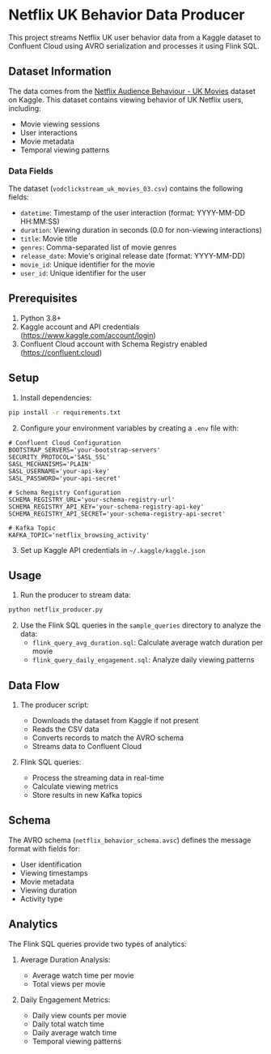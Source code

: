 # Netflix UK Behavior Data Producer

This project streams Netflix UK user behavior data from a Kaggle dataset to Confluent Cloud using AVRO serialization and processes it using Flink SQL.

## Dataset Information

The data comes from the [Netflix Audience Behaviour - UK Movies](https://www.kaggle.com/datasets/vodclickstream/netflix-audience-behaviour-uk-movies) dataset on Kaggle. This dataset contains viewing behavior of UK Netflix users, including:

- Movie viewing sessions
- User interactions
- Movie metadata
- Temporal viewing patterns

### Data Fields

The dataset (`vodclickstream_uk_movies_03.csv`) contains the following fields:

- `datetime`: Timestamp of the user interaction (format: YYYY-MM-DD HH:MM:SS)
- `duration`: Viewing duration in seconds (0.0 for non-viewing interactions)
- `title`: Movie title
- `genres`: Comma-separated list of movie genres
- `release_date`: Movie's original release date (format: YYYY-MM-DD)
- `movie_id`: Unique identifier for the movie
- `user_id`: Unique identifier for the user

## Prerequisites

1. Python 3.8+
2. Kaggle account and API credentials (https://www.kaggle.com/account/login)
3. Confluent Cloud account with Schema Registry enabled (https://confluent.cloud)

## Setup

1. Install dependencies:
```bash
pip install -r requirements.txt
```

2. Configure your environment variables by creating a `.env` file with:
```
# Confluent Cloud Configuration
BOOTSTRAP_SERVERS='your-bootstrap-servers'
SECURITY_PROTOCOL='SASL_SSL'
SASL_MECHANISMS='PLAIN'
SASL_USERNAME='your-api-key'
SASL_PASSWORD='your-api-secret'

# Schema Registry Configuration
SCHEMA_REGISTRY_URL='your-schema-registry-url'
SCHEMA_REGISTRY_API_KEY='your-schema-registry-api-key'
SCHEMA_REGISTRY_API_SECRET='your-schema-registry-api-secret'

# Kafka Topic
KAFKA_TOPIC='netflix_browsing_activity'
```

3. Set up Kaggle API credentials in `~/.kaggle/kaggle.json`

## Usage

1. Run the producer to stream data:
```bash
python netflix_producer.py
```

2. Use the Flink SQL queries in the `sample_queries` directory to analyze the data:
   - `flink_query_avg_duration.sql`: Calculate average watch duration per movie
   - `flink_query_daily_engagement.sql`: Analyze daily viewing patterns

## Data Flow

1. The producer script:
   - Downloads the dataset from Kaggle if not present
   - Reads the CSV data
   - Converts records to match the AVRO schema
   - Streams data to Confluent Cloud

2. Flink SQL queries:
   - Process the streaming data in real-time
   - Calculate viewing metrics
   - Store results in new Kafka topics

## Schema

The AVRO schema (`netflix_behavior_schema.avsc`) defines the message format with fields for:
- User identification
- Viewing timestamps
- Movie metadata
- Viewing duration
- Activity type

## Analytics

The Flink SQL queries provide two types of analytics:

1. Average Duration Analysis:
   - Average watch time per movie
   - Total views per movie

2. Daily Engagement Metrics:
   - Daily view counts per movie
   - Daily total watch time
   - Daily average watch time
   - Temporal viewing patterns 